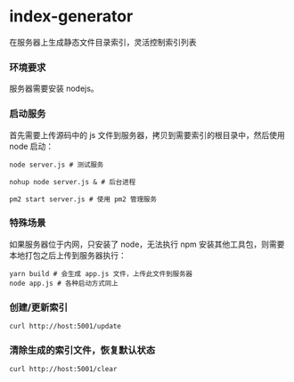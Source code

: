 # index-generator
在服务器上生成静态文件目录索引，灵活控制索引列表

### 环境要求

服务器需要安装 nodejs。

### 启动服务

首先需要上传源码中的 js 文件到服务器，拷贝到需要索引的根目录中，然后使用 node 启动：

```
node server.js # 测试服务

nohup node server.js & # 后台进程

pm2 start server.js # 使用 pm2 管理服务
```

### 特殊场景

如果服务器位于内网，只安装了 node，无法执行 npm 安装其他工具包，则需要本地打包之后上传到服务器执行：

```
yarn build # 会生成 app.js 文件，上传此文件到服务器
node app.js # 各种启动方式同上
```

### 创建/更新索引

```
curl http://host:5001/update
```

### 清除生成的索引文件，恢复默认状态

```
curl http://host:5001/clear
```
